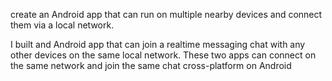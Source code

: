 create an Android app that can run on multiple nearby devices and connect them via a local network.

I built and Android app that can join a realtime messaging chat with any other devices on the same local network.
These two apps can connect on the same network and join the same chat cross-platform on Android
